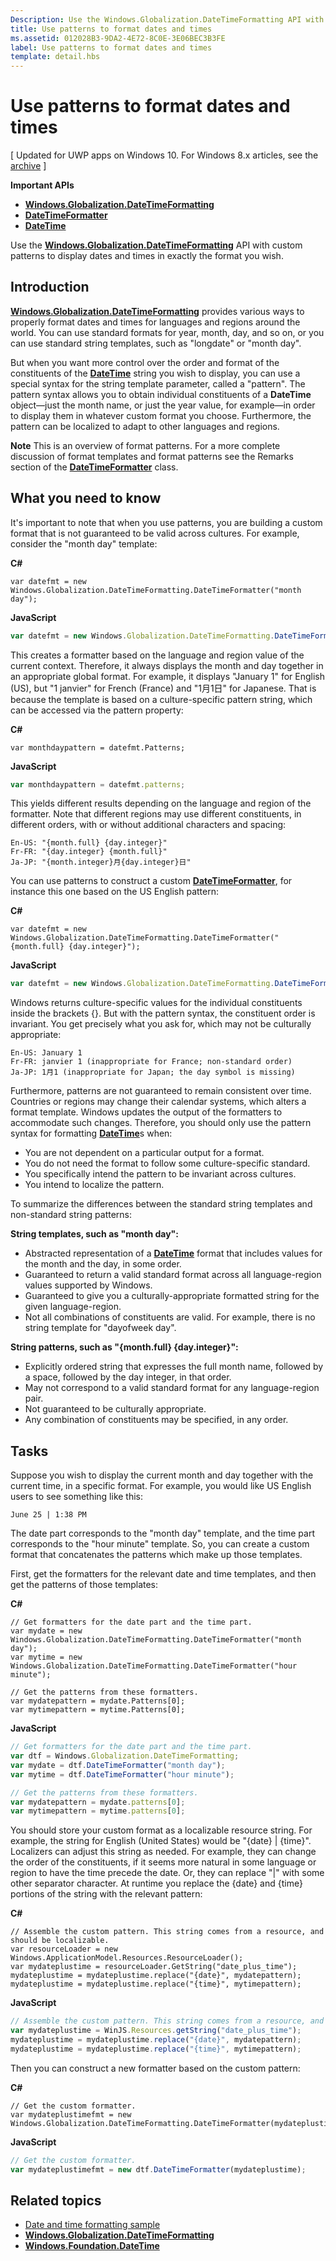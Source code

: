 ```yaml
---
Description: Use the Windows.Globalization.DateTimeFormatting API with custom patterns to display dates and times in exactly the format you wish.
title: Use patterns to format dates and times
ms.assetid: 012028B3-9DA2-4E72-8C0E-3E06BEC3B3FE
label: Use patterns to format dates and times
template: detail.hbs
---
```


# Use patterns to format dates and times


\[ Updated for UWP apps on Windows 10. For Windows 8.x articles, see the [archive](http://go.microsoft.com/fwlink/p/?linkid=619132) \]


**Important APIs**

-   [**Windows.Globalization.DateTimeFormatting**](https://msdn.microsoft.com/library/windows/apps/br206859)
-   [**DateTimeFormatter**](https://msdn.microsoft.com/library/windows/apps/br206828)
-   [**DateTime**](https://msdn.microsoft.com/library/windows/apps/br206576)

Use the [**Windows.Globalization.DateTimeFormatting**](https://msdn.microsoft.com/library/windows/apps/br206859) API with custom patterns to display dates and times in exactly the format you wish.

## <span id="Introduction"></span><span id="introduction"></span><span id="INTRODUCTION"></span>Introduction


[**Windows.Globalization.DateTimeFormatting**](https://msdn.microsoft.com/library/windows/apps/br206859) provides various ways to properly format dates and times for languages and regions around the world. You can use standard formats for year, month, day, and so on, or you can use standard string templates, such as "longdate" or "month day".

But when you want more control over the order and format of the constituents of the [**DateTime**](https://msdn.microsoft.com/library/windows/apps/br206576) string you wish to display, you can use a special syntax for the string template parameter, called a "pattern". The pattern syntax allows you to obtain individual constituents of a **DateTime** object—just the month name, or just the year value, for example—in order to display them in whatever custom format you choose. Furthermore, the pattern can be localized to adapt to other languages and regions.

**Note**  This is an overview of format patterns. For a more complete discussion of format templates and format patterns see the Remarks section of the [**DateTimeFormatter**](https://msdn.microsoft.com/library/windows/apps/br206828) class.

 

## <span id="What_you_need_to_know"></span><span id="what_you_need_to_know"></span><span id="WHAT_YOU_NEED_TO_KNOW"></span>What you need to know


It's important to note that when you use patterns, you are building a custom format that is not guaranteed to be valid across cultures. For example, consider the "month day" template:

**C#**
```CSharp
var datefmt = new Windows.Globalization.DateTimeFormatting.DateTimeFormatter("month day");
```
**JavaScript**
```JavaScript
var datefmt = new Windows.Globalization.DateTimeFormatting.DateTimeFormatter("month day");
```

This creates a formatter based on the language and region value of the current context. Therefore, it always displays the month and day together in an appropriate global format. For example, it displays "January 1" for English (US), but "1 janvier" for French (France) and "1月1日" for Japanese. That is because the template is based on a culture-specific pattern string, which can be accessed via the pattern property:

**C#**
```CSharp
var monthdaypattern = datefmt.Patterns;
```
**JavaScript**
```JavaScript
var monthdaypattern = datefmt.patterns;
```

This yields different results depending on the language and region of the formatter. Note that different regions may use different constituents, in different orders, with or without additional characters and spacing:

``` syntax
En-US: "{month.full} {day.integer}"
Fr-FR: "{day.integer} {month.full}"
Ja-JP: "{month.integer}月{day.integer}日"
```

You can use patterns to construct a custom [**DateTimeFormatter**](https://msdn.microsoft.com/library/windows/apps/br206828), for instance this one based on the US English pattern:

**C#**
```CSharp
var datefmt = new Windows.Globalization.DateTimeFormatting.DateTimeFormatter("{month.full} {day.integer}");
```
**JavaScript**
```JavaScript
var datefmt = new Windows.Globalization.DateTimeFormatting.DateTimeFormatter("{month.full} {day.integer}");
```

Windows returns culture-specific values for the individual constituents inside the brackets {}. But with the pattern syntax, the constituent order is invariant. You get precisely what you ask for, which may not be culturally appropriate:

``` syntax
En-US: January 1
Fr-FR: janvier 1 (inappropriate for France; non-standard order)
Ja-JP: 1月1 (inappropriate for Japan; the day symbol is missing)
```

Furthermore, patterns are not guaranteed to remain consistent over time. Countries or regions may change their calendar systems, which alters a format template. Windows updates the output of the formatters to accommodate such changes. Therefore, you should only use the pattern syntax for formatting [**DateTime**](https://msdn.microsoft.com/library/windows/apps/br206576)s when:

-   You are not dependent on a particular output for a format.
-   You do not need the format to follow some culture-specific standard.
-   You specifically intend the pattern to be invariant across cultures.
-   You intend to localize the pattern.

To summarize the differences between the standard string templates and non-standard string patterns:

**String templates, such as "month day":**

-   Abstracted representation of a [**DateTime**](https://msdn.microsoft.com/library/windows/apps/br206576) format that includes values for the month and the day, in some order.
-   Guaranteed to return a valid standard format across all language-region values supported by Windows.
-   Guaranteed to give you a culturally-appropriate formatted string for the given language-region.
-   Not all combinations of constituents are valid. For example, there is no string template for "dayofweek day".

**String patterns, such as "{month.full} {day.integer}":**

-   Explicitly ordered string that expresses the full month name, followed by a space, followed by the day integer, in that order.
-   May not correspond to a valid standard format for any language-region pair.
-   Not guaranteed to be culturally appropriate.
-   Any combination of constituents may be specified, in any order.

## <span id="Tasks"></span><span id="tasks"></span><span id="TASKS"></span>Tasks


Suppose you wish to display the current month and day together with the current time, in a specific format. For example, you would like US English users to see something like this:

``` syntax
June 25 | 1:38 PM
```

The date part corresponds to the "month day" template, and the time part corresponds to the "hour minute" template. So, you can create a custom format that concatenates the patterns which make up those templates.

First, get the formatters for the relevant date and time templates, and then get the patterns of those templates:

**C#**
```CSharp
// Get formatters for the date part and the time part.
var mydate = new Windows.Globalization.DateTimeFormatting.DateTimeFormatter("month day");
var mytime = new Windows.Globalization.DateTimeFormatting.DateTimeFormatter("hour minute");

// Get the patterns from these formatters.
var mydatepattern = mydate.Patterns[0];
var mytimepattern = mytime.Patterns[0];
```
**JavaScript**
```JavaScript
// Get formatters for the date part and the time part.
var dtf = Windows.Globalization.DateTimeFormatting;
var mydate = dtf.DateTimeFormatter("month day");
var mytime = dtf.DateTimeFormatter("hour minute");

// Get the patterns from these formatters.
var mydatepattern = mydate.patterns[0];
var mytimepattern = mytime.patterns[0];
```

You should store your custom format as a localizable resource string. For example, the string for English (United States) would be "{date} | {time}". Localizers can adjust this string as needed. For example, they can change the order of the constituents, if it seems more natural in some language or region to have the time precede the date. Or, they can replace "|" with some other separator character. At runtime you replace the {date} and {time} portions of the string with the relevant pattern:

**C#**
```CSharp
// Assemble the custom pattern. This string comes from a resource, and should be localizable. 
var resourceLoader = new Windows.ApplicationModel.Resources.ResourceLoader();
var mydateplustime = resourceLoader.GetString("date_plus_time");
mydateplustime = mydateplustime.replace("{date}", mydatepattern);
mydateplustime = mydateplustime.replace("{time}", mytimepattern);
```
**JavaScript**
```JavaScript
// Assemble the custom pattern. This string comes from a resource, and should be localizable. 
var mydateplustime = WinJS.Resources.getString("date_plus_time");
mydateplustime = mydateplustime.replace("{date}", mydatepattern);
mydateplustime = mydateplustime.replace("{time}", mytimepattern);
```

Then you can construct a new formatter based on the custom pattern:

**C#**
```CSharp
// Get the custom formatter.
var mydateplustimefmt = new Windows.Globalization.DateTimeFormatting.DateTimeFormatter(mydateplustime);
```
**JavaScript**
```JavaScript
// Get the custom formatter.
var mydateplustimefmt = new dtf.DateTimeFormatter(mydateplustime);
```

## <span id="related_topics"></span>Related topics


* [Date and time formatting sample](http://go.microsoft.com/fwlink/p/?LinkId=231618)
* [**Windows.Globalization.DateTimeFormatting**](https://msdn.microsoft.com/library/windows/apps/br206859)
* [**Windows.Foundation.DateTime**](https://msdn.microsoft.com/library/windows/apps/br206576)
 

 





<!--HONumber=Jun16_HO1-->


